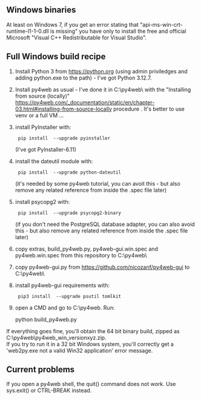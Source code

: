 ## Windows binaries

At least on Windows 7, if you get an error stating that "api-ms-win-crt-runtime-l1-1-0.dll is missing" you have only to install
the free and official Microsoft "Visual C++ Redistributable for Visual Studio".

## Full Windows build recipe


1. Install Python 3 from https://python.org (using admin priviledges and adding python.exe to the path) - I've got Python 3.12.7.
1. Install py4web as usual - I've done it in C:\py4web\ with the "Installing from source (locally)"
   https://py4web.com/_documentation/static/en/chapter-03.html#installing-from-source-locally procedure . It's better to use venv or a full VM ...
1. install PyInstaller with:  

        pip install  --upgrade pyinstaller
        
   (I've got PyInstaller-6.11)
        
1. install the dateutil module with:

        pip install  --upgrade python-dateutil
        
   (it's needed by some py4web tutorial, you can avoit this - but also remove any related reference from inside the .spec file later)
1. install psycopg2 with:

        pip install  --upgrade psycopg2-binary
        
   (if you don't need the PostgreSQL database adapter, you can also avoid this - but also remove any related reference from inside the .spec file later)
1. copy extras, build_py4web.py, py4web-gui.win.spec and py4web.win.spec from this repository to C:\py4web\


1. copy py4web-gui.py from https://github.com/nicozanf/py4web-gui to C:\py4web\
   
1. install py4web-gui requirements with:

        pip3 install  --upgrade psutil tomlkit

1. open a CMD and go to C:\py4web. Run:

    python build_py4web.py

If everything goes fine, you'll obtain the 64 bit binary build, zipped as C:\py4web\py4web_win_versionxyz.zip.  
If you try to run it in a 32 bit Windows system, you'll correctly get a 'web2py.exe not a valid Win32 application' error message.

## Current problems

If you open a py4web shell, the quit() command does not work. Use sys.exit() or CTRL-BREAK instead.
